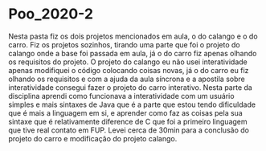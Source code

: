 # Poo_2020-2

Nesta pasta fiz os dois projetos mencionados em aula, o do calango e o do carro. Fiz os projetos sozinhos, tirando uma parte que foi o projeto do calango onde a base foi passada em aula, já o do carro fiz apenas olhando os requisitos do projeto. O projeto do calango eu não usei interatividade apenas modifiquei o código colocando coisas novas, já o do carro eu fiz olhando os requisitos e com a ajuda da aula síncrona e a apostila sobre interatividade consegui fazer o projeto do carro interativo. Nesta parte da disciplina aprendi como funcionava a interatividade com um usuário simples e mais sintaxes de Java que é a parte que estou tendo dificuldade que é mais a linguagem em si, e aprender como faz as coisas pela sua sintaxe que é relativamente diference de C que foi a primeiro linguagem que tive real contato em FUP. Levei cerca de 30min para a conclusão do projeto do carro e modificação do projeto calango.
